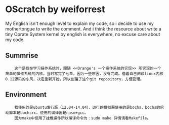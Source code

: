 OScratch by weiforrest
======================
My English isn't enough level to explain  my code, so i decide to use my mothertongue to write the comment.
And i think the resource about write a tiny Oprate System kernel by english is everywhere, no excuse care about my code.

Summrise
--------
		这个是我在学习操作系统时，跟随 <<Orange's 一个操作系统的实现>> 所实现的一个简单的操作系统的内核，当时写完了七章，因为一些原因，没有完成。借着自己阅读linux内核0.12源码的东风，决定重新开始，所以创建了这个git repository，方便管理。
		
Environment
-----------
		我使用的是ubuntu发行版（12.04-14.04），运行的模拟器使用的是bochs，bochs的启动脚本是bochsrc。使用的编译器是nasm+gcc。
		因为make中使用了挂载操作所以编译命令为：sudo make 详情请看Makefile。

